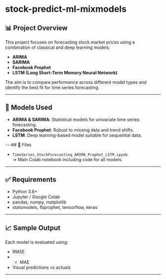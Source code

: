 # stock-predict-ml-mixmodels
## 📊 Project Overview

This project focuses on forecasting stock market prices using a combination of classical and deep learning models:

- **ARIMA**
- **SARIMA**
- **Facebook Prophet**
- **LSTM (Long Short-Term Memory Neural Network)**

The aim is to compare performance across different model types and identify the best fit for time series forecasting.

---

## 🧠 Models Used

- **ARIMA & SARIMA**: Statistical models for univariate time series forecasting.
- **Facebook Prophet**: Robust to missing data and trend shifts.
- **LSTM**: Deep learning-based model suitable for sequential data.

---## 📁 Files

- `TimeSeries_StockForecasting_ARIMA_Prophet_LSTM.ipynb`  
   → Main Colab notebook including code for all models.

---

## ✅ Requirements

- Python 3.8+
- Jupyter / Google Colab
- pandas, numpy, matplotlib
- statsmodels, fbprophet, tensorflow, keras

---

## 📈 Sample Output

Each model is evaluated using:
- RMSE
- - MAE
- Visual predictions vs actuals

---
